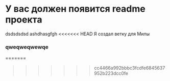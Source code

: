 # У вас должен появится readme проекта

dsdsdsdsd
ashdhasgfgh
<<<<<<< HEAD
Я создал ветку для Милы
### qweqweqwewqe
=======
>>>>>>> cc4466a992bbbc3fcdfe6845637952b223dcc0fe
